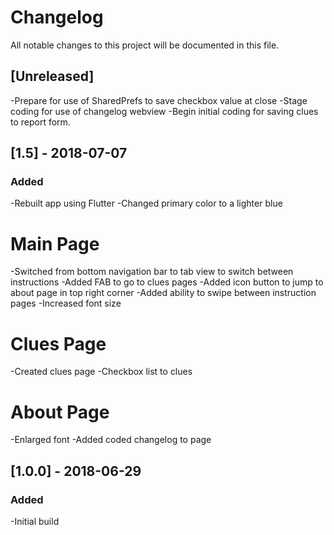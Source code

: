 # Changelog
All notable changes to this project will be documented in this file.


## [Unreleased]
-Prepare for use of SharedPrefs to save checkbox value at close
-Stage coding for use of changelog webview
-Begin initial coding for saving clues to report form.

## [1.5] - 2018-07-07
### Added
-Rebuilt app using Flutter
-Changed primary color to a lighter blue

# Main Page
-Switched from bottom navigation bar to tab view to switch between instructions
-Added FAB to go to clues pages
-Added icon button to jump to about page in top right corner
-Added ability to swipe between instruction pages
-Increased font size

# Clues Page
-Created clues page
-Checkbox list to clues

# About Page
-Enlarged font
-Added coded changelog to page




## [1.0.0] - 2018-06-29
### Added
-Initial build

